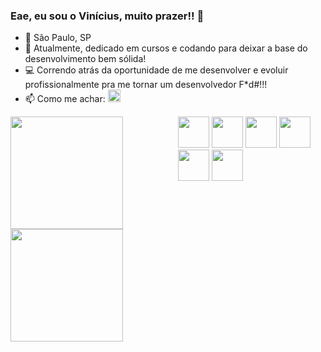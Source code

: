 ### Eae, eu sou o Vinícius, muito prazer!! 👋

- 📌 São Paulo, SP
- 🌱 Atualmente, dedicado em cursos e codando para deixar a base do desenvolvimento bem sólida!
- 💻 Correndo atrás da oportunidade de me desenvolver e evoluir profissionalmente pra me tornar um desenvolvedor F*d#!!!
- 📫 Como me achar: <a href="https://www.linkedin.com/in/viniciusnuneshenrique"><img style="height:20px;" src="https://img.shields.io/badge/LinkedIn-0077B5?style=for-the-badge&logo=linkedin&logoColor=white"></a>

<div style="display:flex; flex-direction:row;">
  <a href="https://www.github.com/Vinicius-Muxila">
    <img style="height:180px;" src="https://github-readme-stats.vercel.app/api?username=Vinicius-Muxila&show_icons=true&theme=onedark&hide_rank=true" />
    <img style="height:180px;" src="https://github-readme-stats.vercel.app/api/top-langs/?username=Vinicius-Muxila&layout=compact&theme=onedark" /></a>

  
<div class="container-dev">
  <img style="height:50px" src="https://cdn.jsdelivr.net/gh/devicons/devicon/icons/html5/html5-original.svg" />
  <img style="height:50px" src="https://cdn.jsdelivr.net/gh/devicons/devicon/icons/css3/css3-original.svg" />
  <img style="height:50px" src="https://cdn.jsdelivr.net/gh/devicons/devicon/icons/javascript/javascript-original.svg" />
  <img style="height:50px" src="https://cdn.jsdelivr.net/gh/devicons/devicon/icons/bootstrap/bootstrap-original.svg" />
  <img style="height:50px" src="https://cdn.jsdelivr.net/gh/devicons/devicon/icons/python/python-original.svg" />
  <img style="height:50px" src="https://cdn.jsdelivr.net/gh/devicons/devicon/icons/java/java-original.svg" />
</div>

